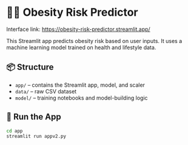 # 🧑‍⚕️ Obesity Risk Predictor
Interface link: https://obesity-risk-predictor.streamlit.app/

This Streamlit app predicts obesity risk based on user inputs. It uses a machine learning model trained on health and lifestyle data.

## 📦 Structure

- `app/` – contains the Streamlit app, model, and scaler
- `data/` – raw CSV dataset
- `model/` – training notebooks and model-building logic

## 🚀 Run the App

```bash
cd app
streamlit run appv2.py
